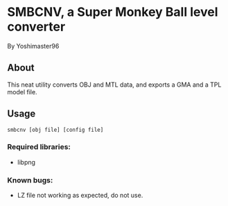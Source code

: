 # SMBCNV, a Super Monkey Ball level converter
By Yoshimaster96

## About
This neat utility converts OBJ and MTL data, and exports a GMA and a TPL model file.

## Usage
`smbcnv [obj file] [config file]`
### Required libraries:

* libpng

### Known bugs:

* LZ file not working as expected, do not use.
